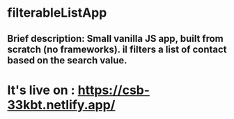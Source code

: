 # filterableListApp
## Brief description: Small vanilla JS app, built from scratch (no frameworks). iI filters a list of contact based on the search value.

# It's live on : https://csb-33kbt.netlify.app/
